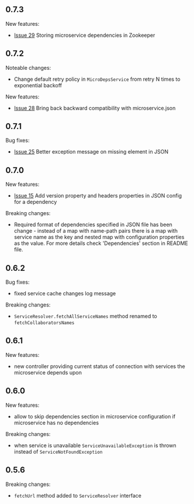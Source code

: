 0.7.3
-----
New features:
* [Issue 29](https://github.com/4finance/micro-deps/issues/29) Storing microservice dependencies in Zookeeper

0.7.2
-----
Noteable changes:
* Change default retry policy in `MicroDepsService` from retry N times to exponential backoff

New features:
* [Issue 28](https://github.com/4finance/micro-deps/issues/28) Bring back backward compatibility with microservice.json

0.7.1
-----
Bug fixes:
* [Issue 25](https://github.com/4finance/micro-deps/issues/25) Better exception message on missing element in JSON

0.7.0
-----
New features:
* [Issue 15](https://github.com/4finance/micro-deps/issues/15) Add version property and headers properties in JSON config for a dependency

Breaking changes:
* Required format of dependencies specified in JSON file has been change - instead of a map with name-path pairs there is a map with service name as the key and nested map with configuration properties as the value. For more details check 'Dependencies' section in README file.

0.6.2
-----
Bug fixes:
- fixed service cache changes log message

Breaking changes:
* `ServiceResolver.fetchAllServiceNames` method renamed to `fetchCollaboratorsNames`

0.6.1
-----
New features:
* new controller providing current status of connection with services the microservice depends upon

0.6.0
-----
New features:
* allow to skip dependencies section in microservice configuration if microservice has no dependencies

Breaking changes:
* when service is unavailable `ServiceUnavailableException` is thrown instead of `ServiceNotFoundException`

0.5.6
------
Breaking changes:
* `fetchUrl` method added to `ServiceResolver` interface
